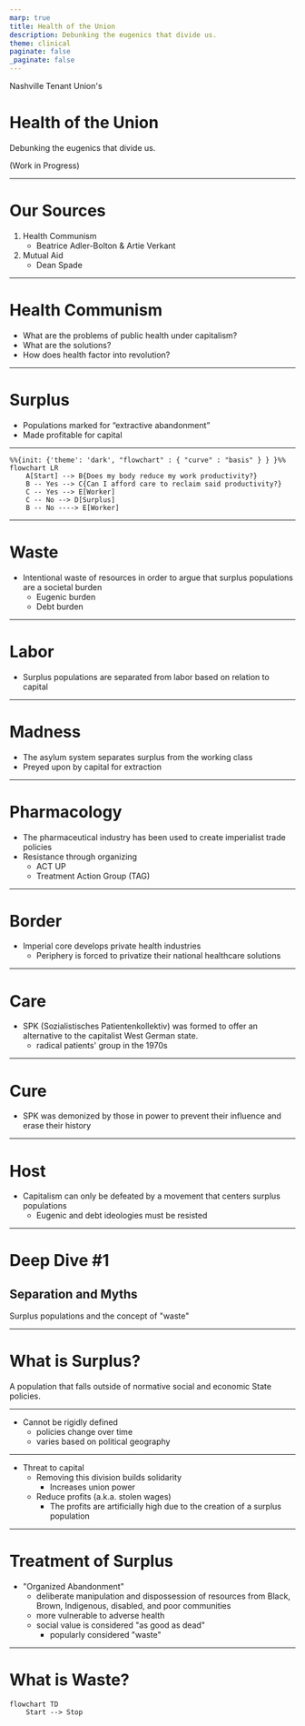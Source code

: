 ```yaml
---
marp: true
title: Health of the Union
description: Debunking the eugenics that divide us.
theme: clinical
paginate: false
_paginate: false
---
```


Nashville Tenant Union's

# <!--fit--> Health of the Union

Debunking the eugenics that divide us.

(Work in Progress)

---

# Our Sources

1. Health Communism
    - Beatrice Adler-Bolton & Artie Verkant
2. Mutual Aid
    - Dean Spade

---

# Health Communism

* What are the problems of public health under capitalism?
* What are the solutions?
* How does health factor into revolution?

---

# Surplus

* Populations marked for “extractive abandonment”
* Made profitable for capital

---

```mermaid[diagram of surplus relationship]
%%{init: {'theme': 'dark', "flowchart" : { "curve" : "basis" } } }%%
flowchart LR
    A[Start] --> B{Does my body reduce my work productivity?}
    B -- Yes --> C{Can I afford care to reclaim said productivity?}
    C -- Yes --> E[Worker]
    C -- No --> D[Surplus]
    B -- No ----> E[Worker]
```

---

# Waste

* Intentional waste of resources in order to argue that surplus populations are a societal burden
  * Eugenic burden
  * Debt burden

---

# Labor

* Surplus populations are separated from labor based on relation to capital

---

# Madness

* The asylum system separates surplus from the working class
* Preyed upon by capital for extraction

---

# Pharmacology

* The pharmaceutical industry has been used to create imperialist trade policies
* Resistance through organizing
    * ACT UP
    * Treatment Action Group (TAG)

---

# Border

* Imperial core develops private health industries
    * Periphery is forced to privatize their national healthcare solutions

---

# Care

* SPK (Sozialistisches Patientenkollektiv) was formed to offer an alternative to the capitalist West German state.
    * radical patients' group in the 1970s

---

# Cure

* SPK was demonized by those in power to prevent their influence and erase their history

---

# Host

* Capitalism can only be defeated by a movement that centers surplus populations
    * Eugenic and debt ideologies must be resisted

---

# Deep Dive #1

## Separation and Myths

Surplus populations and the concept of "waste"

---

# What is Surplus?

A population that falls outside of normative social and economic State policies.

---

<!--
_header: 'What is Surplus?'
-->

* Cannot be rigidly defined 
    * policies change over time
    * varies based on political geography

---

<!--
_header: 'What is Surplus?'
-->

* Threat to capital
    * Removing this division builds solidarity
        * Increases union power
    * Reduce profits (a.k.a. stolen wages)
        * The profits are artificially high due to the creation of a surplus population

---

# Treatment of Surplus

* "Organized Abandonment"
    * deliberate manipulation and dispossession of resources from Black, Brown, Indigenous, disabled, and poor communities
    * more vulnerable to adverse health
    * social value is considered "as good as dead"
        * popularly considered "waste"

---

# What is Waste?

```mermaid[mermaid image]
flowchart TD
    Start --> Stop
```